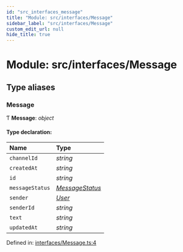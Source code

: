 ```yaml
---
id: "src_interfaces_message"
title: "Module: src/interfaces/Message"
sidebar_label: "src/interfaces/Message"
custom_edit_url: null
hide_title: true
---
```


# Module: src/interfaces/Message

## Type aliases

### Message

Ƭ **Message**: *object*

#### Type declaration:

Name | Type |
:------ | :------ |
`channelId` | *string* |
`createdAt` | *string* |
`id` | *string* |
`messageStatus` | [*MessageStatus*](src_interfaces_messagestatus.md#messagestatus) |
`sender` | [*User*](../interfaces/src_interfaces_user.user.md) |
`senderId` | *string* |
`text` | *string* |
`updatedAt` | *string* |

Defined in: [interfaces/Message.ts:4](https://github.com/xr3ngine/xr3ngine/blob/673ad6a5f/packages/common/src/interfaces/Message.ts#L4)
